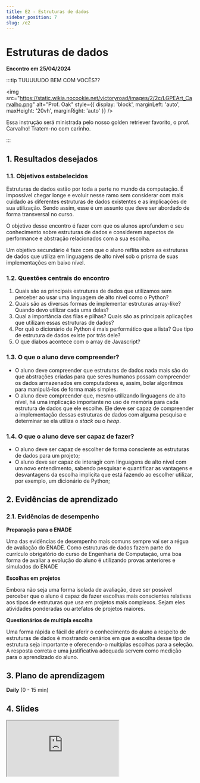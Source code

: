 ```yaml
---
title: E2 - Estruturas de dados
sidebar_position: 7
slug: /e2
---
```


# Estruturas de dados

**Encontro em 25/04/2024**

:::tip TUUUUUDO BEM COM VOCÊS??

<img 
  src="https://static.wikia.nocookie.net/victoryroad/images/2/2c/LGPEArt_Carvalho.png"
  alt="Prof. Oak" 
  style={{ 
    display: 'block',
    marginLeft: 'auto',
    maxHeight: '20vh',
    marginRight: 'auto'
  }} 
/>
<br/>


Essa instrução será ministrada pelo nosso golden retriever favorito, o prof.
Carvalho! Tratem-no com carinho.

:::

## 1. Resultados desejados

### 1.1. Objetivos estabelecidos

Estruturas de dados estão por toda a parte no mundo da computação. É impossível
chegar longe e evoluir nesse ramo sem considerar com mais cuidado as diferentes
estruturas de dados existentes e as implicações de sua utilização. Sendo assim,
esse é um assunto que deve ser abordado de forma transversal no curso. 

O objetivo desse encontro é fazer com que os alunos aprofundem o seu
conhecimento sobre estruturas de dados e considerem aspectos de performance e
abstração relacionados com a sua escolha.

Um objetivo secundário é faze com que o aluno reflita sobre as estruturas de
dados que utiliza em linguagens de alto nível sob o prisma de suas
implementações em baixo nível.

### 1.2. Questões centrais do encontro

1. Quais são as principais estruturas de dados que utilizamos sem perceber ao
   usar uma linguagem de alto nível como o Python?
2. Quais são as diversas formas de implementar estruturas array-like? Quando
   devo utilizar cada uma delas?
3. Qual a importância das filas e pilhas? Quais são as principais aplicações
   que utilizam essas estruturas de dados? 
4. Por quê o dicionário de Python é mais performático que a lista? Que tipo de
   estrutura de dados existe por trás dele?
5. O que diabos acontece com o array de Javascript?

### 1.3. O que o aluno deve compreender?

* O aluno deve compreender que estruturas de dados nada mais são do que
  abstrações criadas para que seres humanos possam compreender os dados
  armazenados em computadores e, assim, bolar algoritmos para manipulá-los de
  forma mais simples.
* O aluno deve compreender que, mesmo utilizando linguagens de alto nível, há
  uma implicação importante no uso de memória para cada estrutura de dados que
  ele escolhe. Ele deve ser capaz de compreender a implementação dessas
  estruturas de dados com alguma pesquisa e determinar se ela utiliza o *stack*
  ou o *heap*.

### 1.4. O que o aluno deve ser capaz de fazer?

* O aluno deve ser capaz de escolher de forma consciente as estruturas de dados
  para um projeto;
* O aluno deve ser capaz de interagir com linguagens de alto nível com um novo
  entendimento, sabendo pesquisar e quantificar as vantagens e desvantagens da
  escolha implícita que está fazendo ao escolher utilizar, por exemplo, um
  dicionário de Python;

## 2. Evidências de aprendizado

### 2.1. Evidências de desempenho

**Preparação para o ENADE**

Uma das evidências de desempenho mais comuns sempre vai ser a régua de
avaliação do ENADE. Como estruturas de dados fazem parte do currículo
obrigatório do curso de Engenharia de Computação, uma boa forma de avaliar a
evolução do aluno é utilizando provas anteriores e simulados do ENADE

**Escolhas em projetos**

Embora não seja uma forma isolada de avaliação, deve ser possível perceber que
o aluno é capaz de fazer escolhas mais conscientes relativas aos tipos de
estruturas que usa em projetos mais complexos. Sejam eles atividades ponderadas
ou artefatos de projetos maiores.

**Questionários de multipla escolha**

Uma forma rápida e fácil de aferir o conhecimento do aluno a respeito de
estruturas de dados é mostrando cenários em que a escolha desse tipo de
estrutura seja importante e oferecendo-o multiplas escolhas para a seleção. A
resposta correta e uma justificativa adequada servem como medição para o
aprendizado do aluno.

## 3. Plano de aprendizagem

**Daily** (0 - 15 min)

## 4. Slides 

<div style={{ textAlign: 'center' }}>
    <!-- <iframe 
        style={{
            display: 'block',
            margin: 'auto',
            width: '100%',
            height: '50vh',
        }}
        src="https://slides.com/rodrigomangoninicola/m6-ec-encontros/embed#/encontro2"
        frameborder="0" 
        allowFullScreen>
    </iframe> -->
    <iframe src="https://docs.google.com/presentation/d/e/2PACX-1vQAU3ANYKRSsKWmTEqDPNV0oR_EDranGnTlKSIFvAIZ0UDn1tr_6lVMVbbBfcb2WKpklUUJ1NCfPXdd/embed?start=false&loop=false&delayms=3000" style={{
            display: 'block',
            margin: 'auto',
            width: '100%',
            height: '50vh',
        }}></iframe>
</div>
